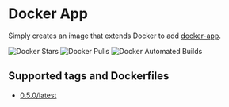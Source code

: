 # Docker App

Simply creates an image that extends Docker to add [docker-app](https://github.com/docker/app).

![Docker Stars](https://img.shields.io/docker/stars/mikesir87/docker-app.svg)
![Docker Pulls](https://img.shields.io/docker/pulls/mikesir87/docker-app.svg)
![Docker Automated Builds](http://img.shields.io/docker/automated/mikesir87/docker-app.svg)

## Supported tags and Dockerfiles

- [0.5.0/latest](https://github.com/mikesir87/docker-app-image/blob/0.5.0/Dockerfile)

